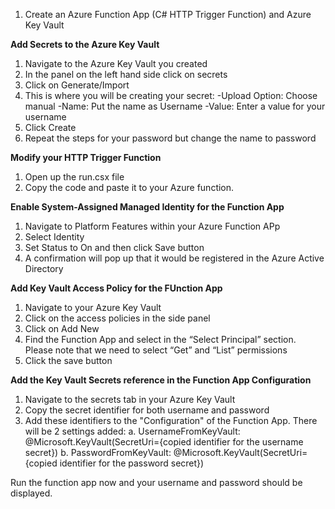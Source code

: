 1. Create an Azure Function App (C# HTTP Trigger Function) and Azure Key Vault 

<b>Add Secrets to the Azure Key Vault</b>
1. Navigate to the Azure Key Vault you created 
2. In the panel  on the left hand side click on secrets 
3. Click on Generate/Import
4. This is where you will be creating your secret: 
	-Upload Option: Choose manual
	-Name: Put the name as Username
	-Value: Enter a value for your username
5. Click Create 
6. Repeat the steps for your password but change the name to password

<b>Modify your HTTP Trigger Function</b>
1. Open up the run.csx file 
2. Copy the code and paste it to your Azure function. 

<b>Enable System-Assigned Managed Identity for the Function App</b>
1. Navigate to Platform Features within your Azure Function APp 
2. Select Identity 
3. Set Status to On and then click Save button 
4. A confirmation will pop up that it would be registered in the Azure Active Directory

<b>Add Key Vault Access Policy for the FUnction App</b>
1. Navigate to your Azure Key Vault 
2. Click on the access policies in the side panel 
3. Click on Add New
4. Find the Function App and select in the “Select Principal” section. Please note that we need to select “Get” and “List” permissions
5. Click the save button 

<b> Add the Key Vault Secrets reference in the Function App Configuration</b>
1. Navigate to the secrets tab in your Azure Key Vault 
2. Copy the secret identifier for both username and password
3. Add these identifiers to the "Configuration" of the Function App. There will be 2 settings added: 
	a. UsernameFromKeyVault: @Microsoft.KeyVault(SecretUri={copied identifier for the username secret})
	b. PasswordFromKeyVault: @Microsoft.KeyVault(SecretUri={copied identifier for the password secret})

Run the function app now and your username and password should be displayed. 




